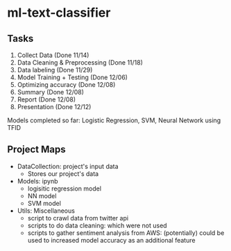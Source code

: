 # ml-text-classifier
## Tasks
1. Collect Data 					(Done 11/14)
2. Data Cleaning & Preprocessing	(Done 11/18)
3. Data labeling 					(Done 11/29)
4. Model Training + Testing 		(Done 12/06)
5. Optimizing accuracy 				(Done 12/08)
6. Summary 							(Done 12/08)
7. Report 							(Done 12/08)
8. Presentation 					(Done 12/12)

Models completed so far: Logistic Regression, SVM, Neural Network using TFID
## Project Maps
- DataCollection: project's input data
  - Stores our project's data
- Models: ipynb
  - logisitic regression model
  - NN model
  - SVM model
- Utils: Miscellaneous
  - script to crawl data from twitter api
  - scripts to do data cleaning: which were not used
  - scripts to gather sentiment analysis from AWS: (potentially) could be used to increased model accuracy as an additional feature
